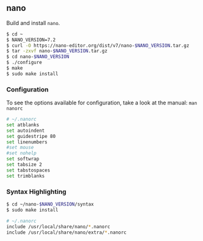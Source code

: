 ## nano

Build and install `nano`.

```bash
$ cd ~
$ NANO_VERSION=7.2
$ curl -O https://nano-editor.org/dist/v7/nano-$NANO_VERSION.tar.gz
$ tar -zxvf nano-$NANO_VERSION.tar.gz
$ cd nano-$NANO_VERSION
$ ./configure
$ make
$ sudo make install
```

### Configuration

To see the options available for configuration, take a look at the manual:
`man nanorc`

```bash
# ~/.nanorc
set atblanks
set autoindent
set guidestripe 80
set linenumbers
#set mouse
#set nohelp
set softwrap
set tabsize 2
set tabstospaces
set trimblanks
```

### Syntax Highlighting

```bash
$ cd ~/nano-$NANO_VERSION/syntax
$ sudo make install
```

```bash
# ~/.nanorc
include /usr/local/share/nano/*.nanorc
include /usr/local/share/nano/extra/*.nanorc
```
